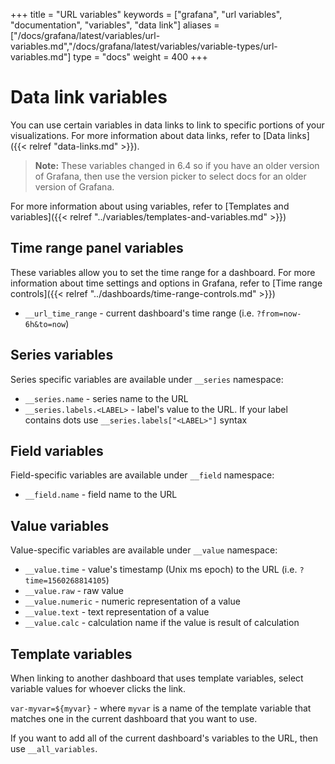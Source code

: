 +++
title = "URL variables"
keywords = ["grafana", "url variables", "documentation", "variables", "data link"]
aliases = ["/docs/grafana/latest/variables/url-variables.md","/docs/grafana/latest/variables/variable-types/url-variables.md"]
type = "docs"
weight = 400
+++

# Data link variables

You can use certain variables in data links to link to specific portions of your visualizations. For more information about data links, refer to [Data links]({{< relref "data-links.md" >}}).

> **Note:** These variables changed in 6.4 so if you have an older version of Grafana, then use the version picker to select docs for an older version of Grafana.

For more information about using variables, refer to [Templates and variables]({{< relref "../variables/templates-and-variables.md" >}})

## Time range panel variables

These variables allow you to set the time range for a dashboard. For more information about time settings and options in Grafana, refer to [Time range controls]({{< relref "../dashboards/time-range-controls.md" >}})

* ``__url_time_range`` - current dashboard's time range (i.e. ``?from=now-6h&to=now``)

## Series variables

Series specific variables are available under ``__series`` namespace:

* ``__series.name`` - series name to the URL
* ``__series.labels.<LABEL>`` - label's value to the URL. If your label contains dots use ``__series.labels["<LABEL>"]`` syntax

## Field variables

Field-specific variables are available under ``__field`` namespace:

* ``__field.name`` - field name to the URL

## Value variables

Value-specific variables are available under ``__value`` namespace:

* ``__value.time`` - value's timestamp (Unix ms epoch) to the URL (i.e. ``?time=1560268814105``)
* ``__value.raw`` - raw value
* ``__value.numeric`` - numeric representation of a value
* ``__value.text`` - text representation of a value
* ``__value.calc`` - calculation name if the value is result of calculation

## Template variables

When linking to another dashboard that uses template variables, select variable values for whoever clicks the link.

``var-myvar=${myvar}`` - where ``myvar`` is a name of the template variable that matches one in the current dashboard that you want to use. 

If you want to add all of the current dashboard's variables to the URL, then use  ``__all_variables``.
